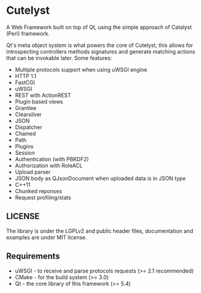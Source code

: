 # Cutelyst
A Web Framework built on top of Qt, using the simple approach of Catalyst (Perl) framework.

Qt's meta object system is what powers the core of Cutelyst, this allows for introspecting controllers methods signatures and generate matching actions that can be invokable later. Some features:

 * Multiple protocols support when using uWSGI engine
  * HTTP 1.1
  * FastCGI
  * uWSGI
 * REST with ActionREST
 * Plugin based views
  * Grantlee
  * Clearsilver
  * JSON
 * Dispatcher
  * Chained
  * Path
 * Plugins
  * Session
  * Authentication (with PBKDF2)
  * Authorization with RoleACL
 * Upload parser
 * JSON body as QJsonDocument when uploaded data is in JSON type
 * C++11
 * Chunked reponses
 * Request profiling/stats

## LICENSE

The library is under the LGPLv2 and public header files, documentation and
examples are under MIT license.

## Requirements

 * uWSGI - to receive and parse protocols requests (>= 2.1 recommended)
 * CMake - for the build system (>= 3.0)
 * Qt - the core library of this framework (>= 5.4)
 
